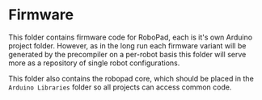 Firmware
========

This folder contains firmware code for RoboPad, each is it's own Arduino project folder. However, as in the long run each firmware variant will be generated by the precompiler on a per-robot basis this folder will serve more as a repository of single robot configurations.

This folder also contains the robopad core, which should be placed in the `Arduino Libraries` folder so all projects can access common code.